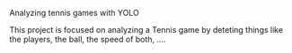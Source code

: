 Analyzing tennis games with YOLO

This project is focused on analyzing a Tennis game by deteting things like the players, the ball, the speed of both, ....
